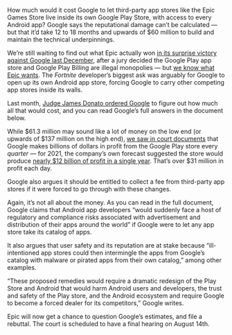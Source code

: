 How much would it cost Google to let third-party app stores like the Epic Games Store live inside its own Google Play Store, with access to every Android app? Google says the reputational damage can’t be calculated — but that it’d take 12 to 18 months and upwards of $60 million to build and maintain the technical underpinnings.

We’re still waiting to find out what Epic actually won [in its surprise victory against Google last December](/23994174/epic-google-trial-jury-verdict-monopoly-google-play), after a jury decided the Google Play app store and Google Play Billing are illegal monopolies — but [we know what Epic wants](/2024/4/12/24128531/epic-google-proposed-injunction-remedies). The *Fortnite* developer’s biggest ask was arguably for Google to open up its own Android app store, forcing Google to carry other competing app stores inside its walls.

Last month, [Judge James Donato ordered Google](/2024/5/24/24164454/epic-google-catalog-access-library-porting) to figure out how much all that would cost, and you can read Google’s full answers in the document below.

While $61.3 million may sound like a lot of money on the low end (or upwards of $137 million on the high end), [we saw in court documents](/2023/11/14/23961003/google-play-was-one-of-the-most-profitable-businesses-in-the-world-in-the-first-half-of-2020) that Google makes billions of dollars in profit from the Google Play store every *quarter —* for 2021, the company’s own forecast suggested the store would produce [nearly $12 billion of profit in a single year](/2023/11/27/23978076/google-plays-p-l-shows-11-billion-in-profit-in-2020). That’s over $31 million in profit each day.

Google also argues it should be entitled to collect a fee from third-party app stores if it were forced to go through with these changes.

Again, it’s not all about the money. As you can read in the full document, Google claims that Android app developers “would suddenly face a host of regulatory and compliance risks associated with advertisement and distribution of their apps around the world” if Google were to let any app store take its catalog of apps.

It also argues that user safety and its reputation are at stake because “ill-intentioned app stores could then intermingle the apps from Google’s catalog with malware or pirated apps from their own catalog,” among other examples.

“These proposed remedies would require a dramatic redesign of the Play Store and Android that would harm Android users and developers, the trust and safety of the Play store, and the Android ecosystem and require Google to become a forced dealer for its competitors,” Google writes.

Epic will now get a chance to question Google’s estimates, and file a rebuttal. The court is scheduled to have a final hearing on August 14th.
